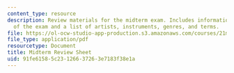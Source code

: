 ```yaml
---
content_type: resource
description: Review materials for the midterm exam. Includes information on the format
  of the exam and a list of artists, instruments, genres, and terms.
file: https://ol-ocw-studio-app-production.s3.amazonaws.com/courses/21m-294-popular-musics-of-the-world-spring-2005/91fe61585c23126637263e7183f38e1a_midterm_review.pdf
file_type: application/pdf
resourcetype: Document
title: Midterm Review Sheet
uid: 91fe6158-5c23-1266-3726-3e7183f38e1a
---
```

